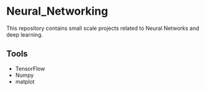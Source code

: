# Neural_Networking
This repository contains small scale projects related to Neural Networks and  deep learning.

## Tools
- TensorFlow 
- Numpy
- matplot

